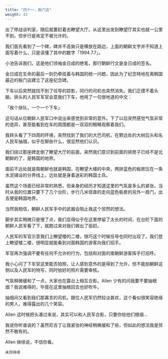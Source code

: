 ```yaml
---
title: "四十一，板门店"
weight: 42
---
```

出了停战谈判室，随后就要赶着去瞭望大厅。从这里出发到瞭望厅其实也就一公里不到，但步行是肯定不被允许的。

我们首先看到了一个碑，碑并不高耸只是横放在路边，上面的朝鲜文字并不知道上面写着什么，只是读懂了其中的数字「1994.7.7」。

小池告诉我们，这是他们领袖金日成的绝笔，那行朝鲜行文是金日成的签名。

金日成在生命的最后一刻仍牵挂着与韩国的统一问题，因此为了纪念特地在离韩国最近的板门店建立了这座纪念碑。

下车以后突然就找不到了任导的踪影，同行的司机也突然消失。我们正摸不着头脑，排头的人民军军官会意我们下车，他用了一句很地道的中文：

「挨个排队，一个一个下车」

这句话从位朝鲜人民军口中说出来感觉到非常的意外。下了以后突然感觉气氛非常的诡异，甚至能看到在车的周围都是一双双的眼睛观察着我们。

我转头看了下四周的环境，突然找到了我们的大巴司机，在颗远处的大树后头和名人民军抽烟，似乎在聊些什么，很显然他们认识。

我们绕过那座碑走倒了瞭望大厅的前面，突然我们意识到前面的排房子已经不是北朝鲜的了，是韩国的地界。

面前不远处就是南朝鲜也就是韩国，在瞭望大楼的中央，两排蓝色的板房压在一条水泥铺设的分界线上，远处就是身着迷彩的韩国士兵。

虽然这个场面已经非常的熟悉，但亲身的经历才知道这里的气氛是多么的紧张。当时从我的位置只要下了几个台阶，步行几米径直的走向蓝色板房的另外一扇门，出去便是韩国地界。

当然我相信，朝鲜人民军手中的武器会阻止我这个贸然的想法。

脚步其实稍微只是慢了点，我们显得似乎在这里停留了太长的时间，在台阶下面的朝鲜人民军看了下，就跑过来对我们做出了驱赶。

人民军的军官示意我们上瞭望楼的二楼，很巧这个时候任导也同时出现了。我们登上瞭望楼二楼，很明显就能看到对面韩国的游客向我们招手。

军官再次强调不要有任何不允许的行为，包括和对面的南朝鲜游客挥手打招呼。

我小心问了下军官这里能否拍照，让人感到意外的是得到了允许，但不能拍朝鲜这侧以及人民军的特写，同时拍好的照片需要审核。

气氛稍微缓和了一点，大家也在露台上相互合影。Allen 少有的问我要不要抽根烟？我说难得的，毕竟在这里抽根回去也好吹牛。

抽烟间又看到我们那寡言的司机，跟位人民军仍然较淡甚欢，这个看似很笑容绝缘的男人，难得露出的几个笑容。

Allen 这时候把头凑过来说，其实可以和人民军合影，只要你给他们根烟…

我说你听谁说的？虽然尼古丁让我紧张的神经稍微缓和了些，但如此的想法我是贸然不敢有的。

Allen 继续说，不信你看。

`未完待续`
